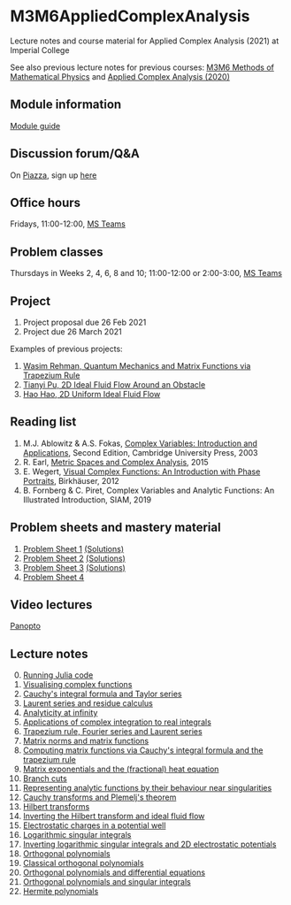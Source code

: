 # M3M6AppliedComplexAnalysis
Lecture notes and course material for Applied Complex Analysis (2021) at Imperial College

See also previous lecture notes for previous courses: [M3M6 Methods of Mathematical Physics](https://github.com/dlfivefifty/M3M6MethodsOfMathematicalPhysics) and [Applied Complex Analysis (2020)](https://github.com/dlfivefifty/M3M6AppliedComplexAnalysis)

## Module information

[Module guide](notes/ModuleGuide.pdf)

## Discussion forum/Q&A

On [Piazza](https://www.piazza.com/imperial.ac.uk/spring2021/appliedcomplexanalysis2021/home), sign up [here](https://www.piazza.com/imperial.ac.uk/spring2021/appliedcomplexanalysis2021)

## Office hours

Fridays, 11:00-12:00, [MS Teams](https://teams.microsoft.com/l/team/19%3a48e62f0e196348b68e070b9e9b4e66f7%40thread.tacv2/conversations?groupId=04eef181-b621-4c5d-a09a-737ac806f2c8&tenantId=2b897507-ee8c-4575-830b-4f8267c3d307)

## Problem classes

Thursdays in Weeks 2, 4, 6, 8 and 10; 11:00-12:00 or 2:00-3:00, [MS Teams](https://teams.microsoft.com/l/team/19%3a48e62f0e196348b68e070b9e9b4e66f7%40thread.tacv2/conversations?groupId=04eef181-b621-4c5d-a09a-737ac806f2c8&tenantId=2b897507-ee8c-4575-830b-4f8267c3d307)

## Project

1. Project proposal due 26 Feb 2021
2. Project due 26 March 2021

Examples of previous projects:

1. [Wasim Rehman, Quantum Mechanics and Matrix Functions via Trapezium Rule](projects/Rehman.pdf)
2. [Tianyi Pu, 2D Ideal Fluid Flow Around an Obstacle](projects/Pu.pdf)
3. [Hao Hao, 2D Uniform Ideal Fluid Flow](projects/HaoHao.pdf)

## Reading list

1. M.J. Ablowitz & A.S. Fokas, [Complex Variables: Introduction and Applications](https://www.imperial.ac.uk/admin-services/library/), Second Edition, Cambridge University Press, 2003
2. R. Earl, [Metric Spaces and Complex Analysis](https://courses.maths.ox.ac.uk/node/view_material/5392), 2015
3. E. Wegert, [Visual Complex Functions: An Introduction with Phase Portraits](https://www.imperial.ac.uk/admin-services/library/), Birkhäuser, 2012
4.  B. Fornberg & C. Piret, Complex Variables and Analytic Functions: An Illustrated Introduction, SIAM, 2019

## Problem sheets and mastery material

1. [Problem Sheet 1](sheets/Sheet1.pdf) [(Solutions)](sheets/Solutions1.pdf)
2. [Problem Sheet 2](sheets/Sheet2.pdf) [(Solutions)](sheets/Solutions2.pdf)
3. [Problem Sheet 3](sheets/Sheet3.pdf) [(Solutions)](sheets/Solutions3.pdf)
4. [Problem Sheet 4](sheets/Sheet4.pdf)

## Video lectures

[Panopto](https://www.imperial.ac.uk/admin-services/ict/self-service/teaching-learning/panopto/panopto-student-user-guide/)

## Lecture notes

0. [Running Julia code](notes/Lecture0.pdf)
1. [Visualising complex functions](notes/Lecture1.pdf)
2. [Cauchy's integral formula and Taylor series](notes/Lecture2.pdf)
3. [Laurent series and residue calculus](notes/Lecture3.pdf)
4. [Analyticity at infinity](notes/Lecture4.pdf)
5. [Applications of complex integration to real integrals](notes/Lecture5.pdf)
6. [Trapezium rule, Fourier series and Laurent series](notes/Lecture6.pdf)
7. [Matrix norms and matrix functions](notes/Lecture7.pdf)
8. [Computing matrix functions via Cauchy's integral formula and the trapezium rule](notes/Lecture8.pdf)
9. [Matrix exponentials and the (fractional) heat equation](notes/Lecture9.pdf)
10. [Branch cuts](notes/Lecture10.pdf)
11. [Representing analytic functions by their behaviour near singularities](notes/Lecture11.pdf)
12. [Cauchy transforms and Plemelj's theorem](notes/Lecture12.pdf)
13. [Hilbert transforms](notes/Lecture13.pdf)
14. [Inverting the Hilbert transform and ideal fluid flow](notes/Lecture14.pdf)
15. [Electrostatic charges in a potential well](notes/Lecture15.pdf)
16. [Logarithmic singular integrals](notes/Lecture16.pdf)
17. [Inverting logarithmic singular integrals and 2D electrostatic potentials](notes/Lecture17.pdf)
18. [Orthogonal polynomials](notes/Lecture18.pdf)
19. [Classical orthogonal polynomials](notes/Lecture19.pdf)
20. [Orthogonal polynomials and differential equations](notes/Lecture20.pdf)
21. [Orthogonal polynomials and singular integrals](notes/Lecture21.pdf)
22. [Hermite polynomials](notes/Lecture22.pdf)
